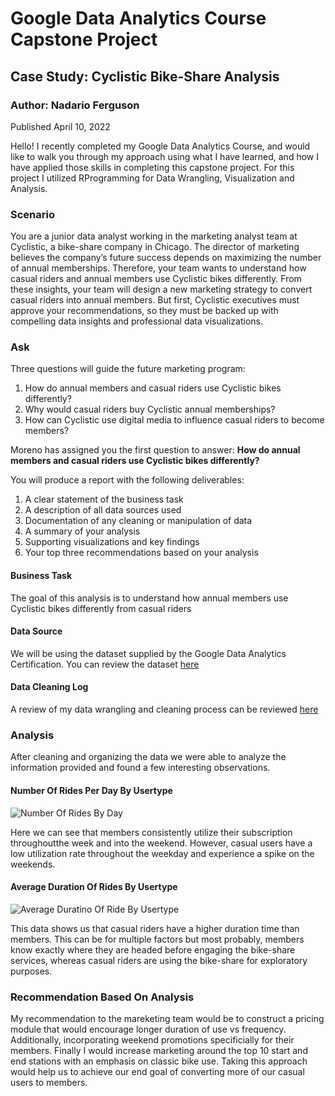 # Google Data Analytics Course Capstone Project

## Case Study: Cyclistic Bike-Share Analysis

### Author: Nadario Ferguson

Published April 10, 2022

Hello! I recently completed my Google Data Analytics Course, and would like to walk you through my approach using what I have learned, and how I have applied those skills in completing this capstone project. For this project I utilized RProgramming for Data Wrangling, Visualization and Analysis.

### Scenario 

You are a junior data analyst working in the marketing analyst team at Cyclistic, a bike-share company in Chicago. The director of marketing believes the company’s future success depends on maximizing the number of annual memberships. Therefore, your team wants to understand how casual riders and annual members use Cyclistic bikes differently. From these insights, your team will design a new marketing strategy to convert casual riders into annual members. But first, Cyclistic executives must approve your recommendations, so they must be backed up with compelling data insights and professional data visualizations. 

### Ask 

Three questions will guide the future marketing program: 

   1. How do annual members and casual riders use Cyclistic bikes differently? 
   2. Why would casual riders buy Cyclistic annual memberships? 
   3. How can Cyclistic use digital media to influence casual riders to become members? 

Moreno has assigned you the first question to answer: **How do annual members and casual riders use Cyclistic bikes differently?**

You will produce a report with the following deliverables: 

  1. A clear statement of the business task 
  2. A description of all data sources used 
  3. Documentation of any cleaning or manipulation of data 
  4. A summary of your analysis 
  5. Supporting visualizations and key findings 
  6. Your top three recommendations based on your analysis 


#### Business Task

The goal of this analysis is to understand how annual members use Cyclistic bikes differently from casual riders


#### Data Source

We will be using the dataset supplied by the Google Data Analytics Certification. You can review the dataset [here](https://divvy-tripdata.s3.amazonaws.com/index.html)


#### Data Cleaning Log

A review of my data wrangling and cleaning process can be reviewed [here](https://github.com/NadarioFerguson/BikeShare/commit/1b6f103f8a071ae3318453182bc72d8b782343f9)

### Analysis

After cleaning and organizing the data we were able to analyze the information provided and found a few interesting observations.

#### Number Of Rides Per Day By Usertype
![Number Of Rides By Day](https://user-images.githubusercontent.com/63158066/162768505-2cc78e9c-135b-4748-9e3e-c8a17513db3a.png)


Here we can see that members consistently utilize their subscription throughoutthe week and into the weekend. However, casual users have a low utilization rate throughout the weekday and experience a spike on the weekends.


#### Average Duration Of Rides By Usertype
![Average Duratino Of Ride By Usertype](https://user-images.githubusercontent.com/63158066/162768545-0799100c-178e-4a29-9eba-09dff41ab557.png)

This data shows us that casual riders have a higher duration time than members. This can be for multiple factors but most probably, members know exactly where they are headed before engaging the bike-share services, whereas casual riders are using the bike-share for exploratory purposes.

### Recommendation Based On Analysis

My recommendation to the mareketing team would be to construct a pricing module that would encourage longer duration of use vs frequency. Additionally, incorporating weekend promotions specificially for their members. Finally I would increase marketing around the top 10 start and end stations with an emphasis on classic bike use. Taking this approach would help us to achieve our end goal of converting more of our casual users to members.















